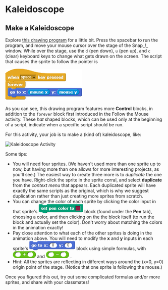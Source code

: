 # Kaleidoscope

## Make a Kaleidoscope

Explore [this drawing program](http://snap.berkeley.edu/snapsource/snap.html#open:https://beautyjoy.github.io/bjc-r/prog/drawing/kaleidoscope_framework.xml) for a little bit. Press the spacebar to run the program, and move your mouse cursor over the stage of the Snap_!_ window. While over the stage, use the `d` \(pen down\), `u` \(pen up\), and `c` \(clear\) keyboard keys to change what gets drawn on the screen. The script that causes the sprite to follow the pointer is

![](../.gitbook/assets/image%20%2843%29.png)

As you can see, this drawing program features more **Control** blocks, in addition to the `forever` block first introduced in the Follow the Mouse activity. These _hat_ shaped blocks, which can be used only at the beginning of a script, indicate when a specific script should be run.

For this activity, your job is to make a \(kind of\) kaleidoscope, like:



![Kaleidoscope Activity](https://beautyjoy.github.io/bjc-r/img/topic1/topic1_kaleidoscopegif.gif)

Some tips:

* You will need four sprites. \(We haven't used more than one sprite up to now, but having more than one allows for more interesting projects, as you'll see.\) The easiest way to create three more is to _duplicate_ the one you have. Right-click the sprite in the sprite corral, and select **duplicate** from the _context menu_ that appears. Each duplicated sprite will have exactly the same scripts as the original, which is why we suggest duplication rather than just creating more sprites from scratch.
* You can change the color of each sprite by clicking the color input in that sprite's ![](../.gitbook/assets/image%20%2844%29.png) block \(found under the **Pen** tab\), choosing a color, and then clicking on the the block itself \(to run the block and actually set the color\). Don't worry about matching the colors in the animation exactly!
* Pay close attention to what each of the other sprites is doing in the animation above. You will need to modify the **x** and **y** inputs in each sprite's ![](../.gitbook/assets/image%20%28215%29.png) block using simple formulas, with ![](../.gitbook/assets/image%20%28156%29.png) and ![](../.gitbook/assets/image%20%2841%29.png) .
* Hint: All the sprites are reflecting in different ways around the \(x=0, y=0\) origin point of the stage. \(Notice that one sprite is following the mouse.\)

Once you figured this out, try out some complicated formulas and/or more sprites, and share with your classmates!

